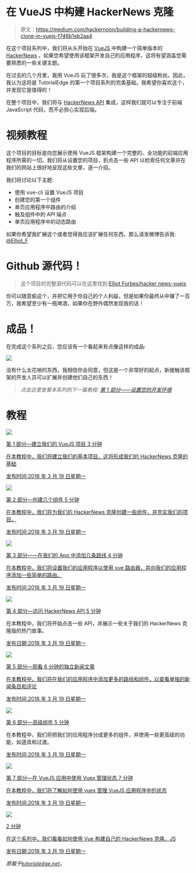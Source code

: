 # 在 VueJS 中构建 HackerNews 克隆

> 原文：<https://medium.com/hackernoon/building-a-hackernews-clone-in-vuejs-f746b1eb2aa4>

在这个项目系列中，我们将从头开始在 [VueJS](https://hackernoon.com/tagged/vuejs) 中构建一个简单版本的 [HackerNews](https://hackernoon.com/tagged/hackernews) 。如果您希望使用该框架开发自己的应用程序，这将有望涵盖您需要熟悉的一些关键主题。

在过去的几个月里，我用 VueJS 玩了很多次，我是这个框架的超级粉丝。因此，我认为这将是 TutorialEdge 的第一个项目系列的完美基础。我希望你喜欢这个，并发现它是值得的！

在整个项目中，我们将与 [HackerNews API](https://github.com/HackerNews/API) 集成，这样我们就可以专注于前端 JavaScript 代码，而不必担心实现后端。

# 视频教程

这个项目的目标是向您展示使用 VueJS 框架构建一个完整的、全功能的前端应用程序所需的一切。我们将从设置您的项目，到点击一些 API 以检索任何文章并在我们的网站上很好地呈现这些文章，逐一介绍。

我们将讨论以下主题:

*   使用 vue-cli 设置 VueJS 项目
*   创建您的第一个组件
*   单页应用程序中路由的介绍
*   触及组件中的 API 端点
*   单页应用程序中的动态路由

如果你希望我扩展这个或者觉得我应该扩展任何东西，那么请发微博告诉我: [@Elliot_F](https://twitter.com/elliot_f)

# Github 源代码！

> 这个项目的完整源代码可以在这里找到:[Elliot Forbes/hacker news-vuejs](https://github.com/elliotforbes/hackernews-vuejs)

你可以随意偷这个，并把它用于你自己的个人利益，但是如果你最终从中赚了一百万，我希望至少有一瓶啤酒，如果你在野外偶然发现我的话！

# 成品！

在完成这个系列之后，您应该有一个看起来有点像这样的成品:

![](img/fc1f38997eb3397a80991893a85c06ac.png)

没有什么太花哨的东西，我相信你会同意，但这是一个非常好的起点，新接触该框架的开发人员可以扩展并创建他们自己的东西！

> *点击这里查看本系列的下一篇教程:* [*第 1 部分——设置您的开发环境*](https://tutorialedge.net/projects/hacker-news-clone-vuejs/part-1-setting-up-vuejs-project/)

# 教程

![](img/427719291fb7ab527c54a9ca4e4e5d09.png)

[第 1 部分—建立我们的 VueJS 项目 3 分钟](https://tutorialedge.net/projects/hacker-news-clone-vuejs/part-1-setting-up-vuejs-project/)

[在本教程中，我们将建立我们的基本项目，这将形成我们的 HackerNews 克隆的基础](https://tutorialedge.net/projects/hacker-news-clone-vuejs/part-1-setting-up-vuejs-project/)

[发布时间:2018 年 3 月 19 日星期一](https://tutorialedge.net/projects/hacker-news-clone-vuejs/part-1-setting-up-vuejs-project/)

![](img/d43faac5f33d49a5becdca6e13871f0b.png)

[第 2 部分—创建几个组件 5 分钟](https://tutorialedge.net/projects/hacker-news-clone-vuejs/part-2-creating-few-components/)

[在本教程中，我们将为我们的 HackerNews 克隆创建一些组件，并充实我们的项目。](https://tutorialedge.net/projects/hacker-news-clone-vuejs/part-2-creating-few-components/)

[发布时间:2018 年 3 月 19 日星期一](https://tutorialedge.net/projects/hacker-news-clone-vuejs/part-2-creating-few-components/)

![](img/2e331a6f3f5ef309aab1901bd3b1753f.png)

[第 3 部分——在我们的 App 中添加几条路线 4 分钟](https://tutorialedge.net/projects/hacker-news-clone-vuejs/part-3-adding-a-few-routes/)

[在本教程中，我们将设置我们的应用程序以使用 vue 路由器，并向我们的应用程序添加一些简单的路由。](https://tutorialedge.net/projects/hacker-news-clone-vuejs/part-3-adding-a-few-routes/)

[发布时间:2018 年 3 月 19 日星期一](https://tutorialedge.net/projects/hacker-news-clone-vuejs/part-3-adding-a-few-routes/)

![](img/ef485aa02248101025253d4300d87278.png)

[第 4 部分—访问 HackerNews API 5 分钟](https://tutorialedge.net/projects/hacker-news-clone-vuejs/part-4-hitting-an-api/)

在本教程中，我们将开始点击一些 API，并展示一些关于我们的 HackerNews 克隆版的热门故事。

[发布日期:2018 年 3 月 19 日星期一](https://tutorialedge.net/projects/hacker-news-clone-vuejs/part-4-hitting-an-api/)

![](img/95a78eed03b36e5b52ba0563e973f548.png)

[第 5 部分—观看 6 分钟的独立新闻文章](https://tutorialedge.net/projects/hacker-news-clone-vuejs/part-5-single-news-article-view/)

[在本教程中，我们将在我们的应用程序中添加更多的路线和组件，以查看单独的新闻条目和评论](https://tutorialedge.net/projects/hacker-news-clone-vuejs/part-5-single-news-article-view/)

[发布时间:2018 年 3 月 19 日星期一](https://tutorialedge.net/projects/hacker-news-clone-vuejs/part-5-single-news-article-view/)

![](img/0325b49341c7e038202a91c14ce757f1.png)

[第 6 部分—高级组件 5 分钟](https://tutorialedge.net/projects/hacker-news-clone-vuejs/part-6-advanced-components/)

在本教程中，我们将把我们的应用程序分成更多的组件，并使用一些更高级的功能，如道具和过渡。

[发布时间:2018 年 3 月 19 日星期一](https://tutorialedge.net/projects/hacker-news-clone-vuejs/part-6-advanced-components/)

![](img/676d3ba0a8ff38c76d0b5bc4556ecadc.png)

[第 7 部分—在 VueJS 应用中使用 Vuex 管理状态 7 分钟](https://tutorialedge.net/projects/hacker-news-clone-vuejs/part-7-managing-state-with-vuex-vuejs/)

[在本教程中，我们将了解如何使用 vuex 管理 VueJS 应用程序中的状态](https://tutorialedge.net/projects/hacker-news-clone-vuejs/part-7-managing-state-with-vuex-vuejs/)

[发布时间:2018 年 3 月 19 日星期一](https://tutorialedge.net/projects/hacker-news-clone-vuejs/part-7-managing-state-with-vuex-vuejs/)

![](img/e3a120d5de57add436eb00272ccb43d6.png)

[2 分钟](https://tutorialedge.net/projects/hacker-news-clone-vuejs/)

[在这个系列中，我们看看如何使用 Vue 构建自己的 HackerNews 克隆。JS](https://tutorialedge.net/projects/hacker-news-clone-vuejs/)

[发布日期:2018 年 3 月 19 日星期一](https://tutorialedge.net/projects/hacker-news-clone-vuejs/)

*原载于*[*tutorialedge.net*](https://tutorialedge.net/projects/hacker-news-clone-vuejs/)*。*